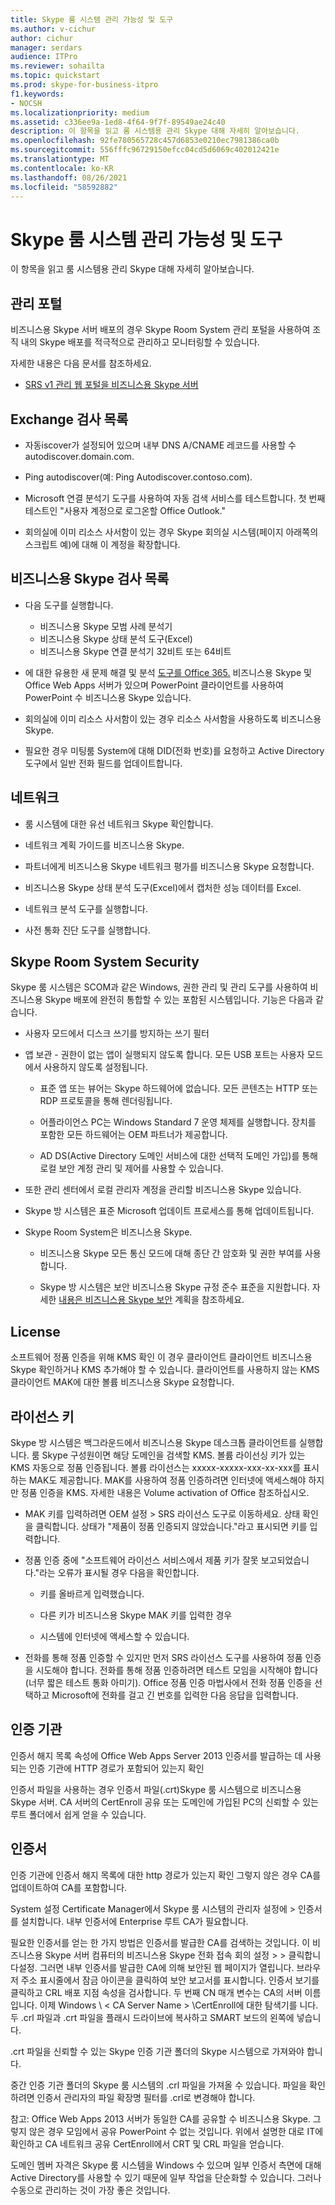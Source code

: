```yaml
---
title: Skype 룸 시스템 관리 가능성 및 도구
ms.author: v-cichur
author: cichur
manager: serdars
audience: ITPro
ms.reviewer: sohailta
ms.topic: quickstart
ms.prod: skype-for-business-itpro
f1.keywords:
- NOCSH
ms.localizationpriority: medium
ms.assetid: c336ee9a-1ed8-4f64-9f7f-89549ae24c40
description: 이 항목을 읽고 룸 시스템용 관리 Skype 대해 자세히 알아보습니다.
ms.openlocfilehash: 92fe780565728c457d6853e0210ec7981386ca0b
ms.sourcegitcommit: 556fffc96729150efcc04cd5d6069c402012421e
ms.translationtype: MT
ms.contentlocale: ko-KR
ms.lasthandoff: 08/26/2021
ms.locfileid: "58592882"
---
```

# <a name="skype-room-system-manageability-and-tools"></a>Skype 룸 시스템 관리 가능성 및 도구
 
이 항목을 읽고 룸 시스템용 관리 Skype 대해 자세히 알아보습니다.
  
## <a name="administrative-portal"></a>관리 포털

비즈니스용 Skype 서버 배포의 경우 Skype Room System 관리 포털을 사용하여 조직 내의 Skype 배포를 적극적으로 관리하고 모니터링할 수 있습니다.
  
자세한 내용은 다음 문서를 참조하세요.
  
- [SRS v1 관리 웹 포털을 비즈니스용 Skype 서버](../deploy-conferencing/room-system-v1-administrative-web-portal.md)
    
  
## <a name="exchange-checklist"></a>Exchange 검사 목록

- 자동iscover가 설정되어 있으며 내부 DNS A/CNAME 레코드를 사용할 수 autodiscover.domain.com.
    
- Ping autodiscover(예: Ping Autodiscover.contoso.com).
    
- Microsoft 연결 분석기 도구를 사용하여 자동 검색 서비스를 테스트합니다. 첫 번째 테스트인 "사용자 계정으로 로그온할 Office Outlook."
    
- 회의실에 이미 리소스 사서함이 있는 경우 Skype 회의실 시스템(페이지 아래쪽의 스크립트 예)에 대해 이 계정을 확장합니다.
    
## <a name="skype-for-business-checklist"></a>비즈니스용 Skype 검사 목록

- 다음 도구를 실행합니다.
    
  - 비즈니스용 Skype 모범 사례 분석기     
  - 비즈니스용 Skype 상태 분석 도구(Excel)    
  - 비즈니스용 Skype 연결 분석기 32비트 또는 64비트
    
- 에 대한 유용한 새 문제 해결 및 분석 [도구를 Office 365.](/archive/blogs/educloud/useful-new-troubleshooting-and-analysis-tools-for-office-365) 비즈니스용 Skype 및 Office Web Apps 서버가 있으며 PowerPoint 클라이언트를 사용하여 PowerPoint 수 비즈니스용 Skype 있습니다.
    
- 회의실에 이미 리소스 사서함이 있는 경우 리소스 사서함을 사용하도록 비즈니스용 Skype.
    
- 필요한 경우 미팅룸 System에 대해 DID(전화 번호)를 요청하고 Active Directory 도구에서 일반 전화 필드를 업데이트합니다.
    
## <a name="network"></a>네트워크

- 룸 시스템에 대한 유선 네트워크 Skype 확인합니다.
    
- 네트워크 계획 가이드를 비즈니스용 Skype.
    
- 파트너에게 비즈니스용 Skype 네트워크 평가를 비즈니스용 Skype 요청합니다.
    
- 비즈니스용 Skype 상태 분석 도구(Excel)에서 캡처한 성능 데이터를 Excel.
    
- 네트워크 분석 도구를 실행합니다.
    
- 사전 통화 진단 도구를 실행합니다.
    
## <a name="skype-room-system-security"></a>Skype Room System Security

Skype 룸 시스템은 SCOM과 같은 Windows, 권한 관리 및 관리 도구를 사용하여 비즈니스용 Skype 배포에 완전히 통합할 수 있는 포함된 시스템입니다. 기능은 다음과 같습니다.
  
- 사용자 모드에서 디스크 쓰기를 방지하는 쓰기 필터 
    
- 앱 보관 - 권한이 없는 앱이 실행되지 않도록 합니다. 모든 USB 포트는 사용자 모드에서 사용하지 않도록 설정됩니다.
    
  - 표준 앱 또는 뷰어는 Skype 하드웨어에 없습니다. 모든 콘텐츠는 HTTP 또는 RDP 프로토콜을 통해 렌더링됩니다.
    
  - 어플라이언스 PC는 Windows Standard 7 운영 체제를 실행합니다. 장치를 포함한 모든 하드웨어는 OEM 파트너가 제공합니다.
    
  - AD DS(Active Directory 도메인 서비스에 대한 선택적 도메인 가입)를 통해 로컬 보안 계정 관리 및 제어를 사용할 수 있습니다.
    
- 또한 관리 센터에서 로컬 관리자 계정을 관리할 비즈니스용 Skype 있습니다.
    
- Skype 방 시스템은 표준 Microsoft 업데이트 프로세스를 통해 업데이트됩니다.
    
- Skype Room System은 비즈니스용 Skype.
    
  - 비즈니스용 Skype 모든 통신 모드에 대해 종단 간 암호화 및 권한 부여를 사용합니다.
    
  - Skype 방 시스템은 보안 비즈니스용 Skype 규정 준수 표준을 지원합니다. 자세한 [내용은 비즈니스용 Skype 보안](../../plan-your-deployment/security/security.md) 계획을 참조하세요.
    
## <a name="license"></a>License

소프트웨어 정품 인증을 위해 KMS 확인 이 경우 클라이언트 클라이언트 비즈니스용 Skype 확인하거나 KMS 추가해야 할 수 있습니다. 클라이언트를 사용하지 않는 KMS 클라이언트 MAK에 대한 볼륨 비즈니스용 Skype 요청합니다.
  
## <a name="license-keys"></a>라이선스 키

Skype 방 시스템은 백그라운드에서 비즈니스용 Skype 데스크톱 클라이언트를 실행합니다. 룸 Skype 구성원이면 해당 도메인을 검색할 KMS. 볼륨 라이선싱 키가 있는 KMS 자동으로 정품 인증됩니다. 볼륨 라이선스는 xxxxx-xxxxx-xxx-xx-xxx를 표시하는 MAK도 제공합니다. MAK를 사용하여 정품 인증하려면 인터넷에 액세스해야 하지만 정품 인증을 KMS. 자세한 내용은 Volume activation of Office 참조하십시오.
  
- MAK 키를 입력하려면 OEM 설정 \> SRS 라이선스 도구로 이동하세요. 상태 확인을 클릭합니다. 상태가 "제품이 정품 인증되지 않았습니다."라고 표시되면 키를 입력합니다.
    
- 정품 인증 중에 "소프트웨어 라이선스 서비스에서 제품 키가 잘못 보고되었습니다."라는 오류가 표시될 경우 다음을 확인합니다.
    
  - 키를 올바르게 입력했습니다.
    
  - 다른 키가 비즈니스용 Skype MAK 키를 입력한 경우
    
  - 시스템에 인터넷에 액세스할 수 있습니다.
    
- 전화를 통해 정품 인증할 수 있지만 먼저 SRS 라이선스 도구를 사용하여 정품 인증을 시도해야 합니다. 전화를 통해 정품 인증하려면 테스트 모임을 시작해야 합니다(너무 짧은 테스트 통화 아미기). Office 정품 인증 마법사에서 전화 정품 인증을 선택하고 Microsoft에 전화를 걸고 긴 번호를 입력한 다음 응답을 입력합니다.
    
## <a name="certificate-authority"></a>인증 기관

인증서 해지 목록 속성에 Office Web Apps Server 2013 인증서를 발급하는 데 사용되는 인증 기관에 HTTP 경로가 포함되어 있는지 확인
  
인증서 파일을 사용하는 경우 인증서 파일(.crt)Skype 룸 시스템으로 비즈니스용 Skype 서버. CA 서버의 CertEnroll 공유 또는 도메인에 가입된 PC의 신뢰할 수 있는 루트 폴더에서 쉽게 얻을 수 있습니다.
  
## <a name="certificates"></a>인증서

인증 기관에 인증서 해지 목록에 대한 http 경로가 있는지 확인 그렇지 않은 경우 CA를 업데이트하여 CA를 포함합니다.
  
System 설정 Certificate Manager에서 Skype 룸 시스템의 관리자 설정에 \> 인증서를 설치합니다. 내부 인증서에 Enterprise 루트 CA가 필요합니다.
  
필요한 인증서를 얻는 한 가지 방법은 인증서를 발급한 CA를 검색하는 것입니다. 이 비즈니스용 Skype 서버 컴퓨터의 비즈니스용 Skype 전화 접속 회의 설정 \> \> 클릭합니다설정. 그러면 내부 인증서를 발급한 CA에 의해 보안된 웹 페이지가 열립니다. 브라우저 주소 표시줄에서 잠금 아이콘을 클릭하여 보안 보고서를 표시합니다. 인증서 보기를 클릭하고 CRL 배포 지점 속성을 검사합니다. 두 번째 CN 매개 변수는 CA의 서버 이름입니다. 이제 Windows \\ \< CA Server Name \> \CertEnroll에 대한 탐색기를 니다. 두 .crl 파일과 .crt 파일을 플래시 드라이브에 복사하고 SMART 보드의 왼쪽에 넣습니다.
  
.crt 파일을 신뢰할 수 있는 Skype 인증 기관 폴더의 Skype 시스템으로 가져와야 합니다.
  
중간 인증 기관 폴더의 Skype 룸 시스템의 .crl 파일을 가져올 수 있습니다. 파일을 확인하려면 인증서 관리자의 파일 확장명 필터를 .crl로 변경해야 합니다.
  
참고: Office Web Apps 2013 서버가 동일한 CA를 공유할 수 비즈니스용 Skype. 그렇지 않은 경우 모임에서 공유 PowerPoint 수 없는 것입니다. 위에서 설명한 대로 IT에 확인하고 CA 네트워크 공유 CertEnroll에서 CRT 및 CRL 파일을 얻습니다. 
  
도메인 멤버 자격은 Skype 룸 시스템을 Windows 수 있으며 일부 인증서 측면에 대해 Active Directory를 사용할 수 있기 때문에 일부 작업을 단순화할 수 있습니다. 그러나 수동으로 관리하는 것이 가장 좋은 것입니다.
